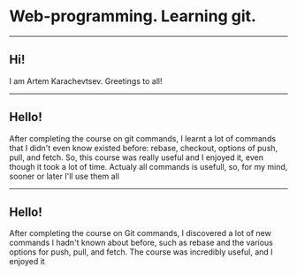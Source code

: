 # Web-programming. Learning git.

---

## Hi!
I am Artem Karachevtsev.
Greetings to all!

---

## Hello!
After completing the course on git commands, I learnt a lot of commands that I didn't even know existed before: rebase, checkout, options of push, pull, and fetch. So, this course was really useful and I enjoyed it, even though it took a lot of time. Actualy all commands is usefull, so, for my mind, sooner or later I'll use them all

---

## Hello!
After completing the course on Git commands, I discovered a lot of new commands I hadn't known about before, such as rebase and the various options for push, pull, and fetch. The course was incredibly useful, and I enjoyed it